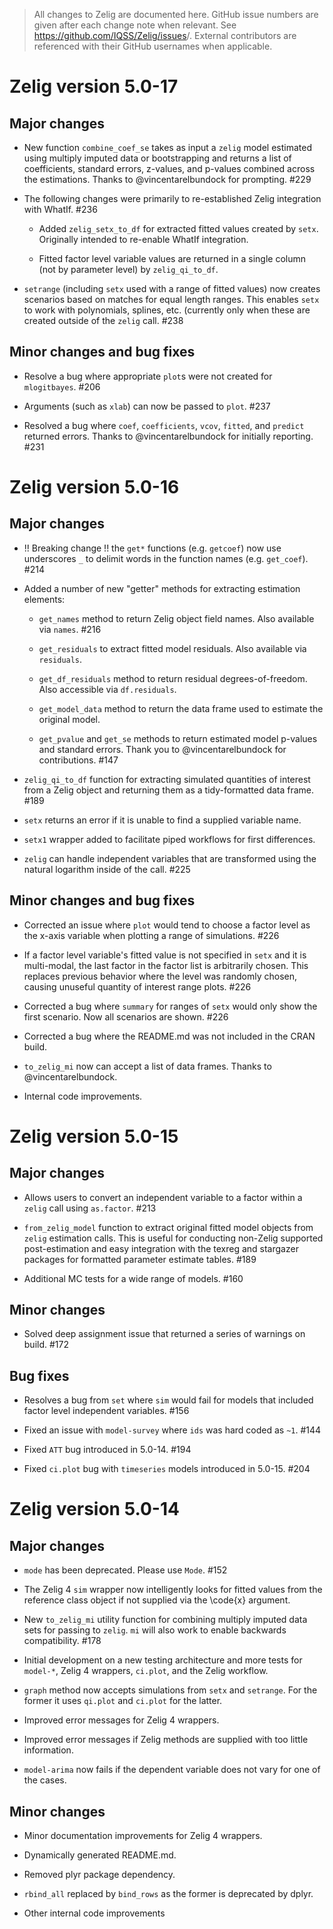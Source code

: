> All changes to Zelig are documented here. GitHub issue numbers are given after
each change note when relevant. See <https://github.com/IQSS/Zelig/issues>/. 
External contributors are referenced with their GitHub usernames when 
applicable.


Zelig version 5.0-17
==============================

## Major changes

- New function `combine_coef_se` takes as input a `zelig` model estimated 
using multiply imputed data or bootstrapping and returns a list of coefficients,
standard errors, z-values, and p-values combined across the estimations. Thanks
to @vincentarelbundock for prompting. #229 

- The following changes were primarily to re-established Zelig integration with
WhatIf. #236

  + Added `zelig_setx_to_df` for extracted fitted values created by `setx`.
Originally intended to re-enable WhatIf integration.

  + Fitted factor level variable values are returned in a single column (not
by parameter level) by `zelig_qi_to_df`.

- `setrange` (including `setx` used with a range of fitted values) now creates
scenarios based on matches for equal length ranges. This enables `setx` to work
with polynomials, splines, etc. (currently only when these are created outside
of the `zelig` call. #238

## Minor changes and bug fixes

- Resolve a bug where appropriate `plot`s were not created for `mlogitbayes`.
#206

- Arguments (such as `xlab`) can now be passed to `plot`. #237

- Resolved a bug where `coef`, `coefficients`, `vcov`, `fitted`, and `predict`
returned errors. Thanks to @vincentarelbundock for initially reporting. #231


Zelig version 5.0-16
==============================

## Major changes

- !! Breaking change !! the `get*` functions (e.g. `getcoef`) now use
underscores `_` to delimit words in the function names (e.g. `get_coef`). #214

- Added a number of new "getter" methods for extracting estimation elements:

    + `get_names` method to return Zelig object field names. Also available via
  `names`. #216

    + `get_residuals` to extract fitted model residuals. Also available via
  `residuals`.

    + `get_df_residuals` method to return residual degrees-of-freedom.
  Also accessible via `df.residuals`.

    + `get_model_data` method to return the data frame used to estimate the
  original model.

    + `get_pvalue` and `get_se` methods to return estimated model p-values and
  standard errors. Thank you to @vincentarelbundock for contributions. #147

- `zelig_qi_to_df` function for extracting simulated quantities of interest
from a Zelig object and returning them as a tidy-formatted data frame. #189

- `setx` returns an error if it is unable to find a supplied variable name. 

- `setx1` wrapper added to facilitate piped workflows for first differences.

- `zelig` can handle independent variables that are transformed using the 
natural logarithm inside of the call. #225

## Minor changes and bug fixes

- Corrected an issue where `plot` would tend to choose a factor level as the 
x-axis variable when plotting a range of simulations. #226

- If a factor level variable's fitted value is not specified in `setx` and
it is multi-modal, the last factor in the factor list is arbitrarily chosen. 
This replaces previous behavior where the level was randomly chosen, causing
unuseful quantity of interest range plots. #226

- Corrected a bug where `summary` for ranges of `setx` would only show the 
first scenario. Now all scenarios are shown. #226

- Corrected a bug where the README.md was not included in the CRAN build.

- `to_zelig_mi` now can accept a list of data frames. Thanks to 
@vincentarelbundock.

- Internal code improvements.


Zelig version 5.0-15
==============================

## Major changes

- Allows users to convert an independent variable to a factor within a `zelig`
call using `as.factor`. #213

- `from_zelig_model` function to extract original fitted model objects from
`zelig` estimation calls. This is useful for conducting non-Zelig supported
post-estimation and easy integration with the texreg and stargazer packages
for formatted parameter estimate tables. #189

- Additional MC tests for a wide range of models. #160

## Minor changes

- Solved deep assignment issue that returned a series of warnings on build. #172

## Bug fixes

- Resolves a bug from `set` where `sim` would fail for models that included
factor level independent variables. #156

- Fixed an issue with `model-survey` where `ids` was hard coded as `~1`. #144

- Fixed `ATT` bug introduced in 5.0-14. #194

- Fixed `ci.plot` bug with `timeseries` models introduced in 5.0-15. #204


Zelig version 5.0-14
==============================

## Major changes

- `mode` has been deprecated. Please use `Mode`. #152

- The Zelig 4 `sim` wrapper now intelligently looks for fitted values from the
reference class object if not supplied via the \code{x} argument.

- New `to_zelig_mi` utility function for combining multiply imputed data sets 
for passing to `zelig`. `mi` will also work to enable backwards compatibility. #178

- Initial development on a new testing architecture and more tests for
`model-*`, Zelig 4 wrappers, `ci.plot`, and the Zelig workflow.

- `graph` method now accepts simulations from `setx` and `setrange`. For the
former it uses `qi.plot` and `ci.plot` for the latter.

- Improved error messages for Zelig 4 wrappers.

- Improved error messages if Zelig methods are supplied with too little
information.

- `model-arima` now fails if the dependent variable does not vary for one of the
cases.

## Minor changes

- Minor documentation improvements for Zelig 4 wrappers.

- Dynamically generated README.md.

- Removed plyr package dependency.

- `rbind_all` replaced by `bind_rows` as the former is deprecated by dplyr.

- Other internal code improvements

